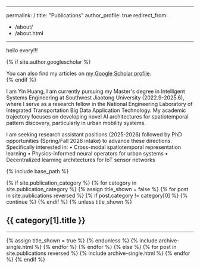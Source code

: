 
---


permalink: /
title: "Publications"
author_profile: true
redirect_from: 
  - /about/
  - /about.html
---
hello every!!!



{% if site.author.googlescholar %}
  <div class="wordwrap">You can also find my articles on <a href="{{site.author.googlescholar}}">my Google Scholar profile</a>.</div>
{% endif %}


I am Yin Huang, I am currently pursuing my Master's degree in Intelligent Systems Engineering at Southwest Jiaotong University (2022.9-2025.6), where I serve as a research fellow in the National Engineering Laboratory of Integrated Transportation Big Data Application Technology. My academic trajectory focuses on developing novel AI architectures for spatiotemporal pattern discovery, particularly in urban mobility systems.

I am seeking research assistant positions (2025-2026) followed by PhD opportunities (Spring/Fall 2026 intake) to advance these directions. Specifically interested in: • Cross-modal spatiotemporal representation learning • Physics-informed neural operators for urban systems • Decentralized learning architectures for IoT sensor networks


{% include base_path %}

<!-- New style rendering if publication categories are defined -->
{% if site.publication_category %}
  {% for category in site.publication_category  %}
    {% assign title_shown = false %}
    {% for post in site.publications reversed %}
      {% if post.category != category[0] %}
        {% continue %}
      {% endif %}
      {% unless title_shown %}
        <h2>{{ category[1].title }}</h2><hr />
        {% assign title_shown = true %}
      {% endunless %}
      {% include archive-single.html %}
    {% endfor %}
  {% endfor %}
{% else %}
  {% for post in site.publications reversed %}
    {% include archive-single.html %}
  {% endfor %}
{% endif %}
